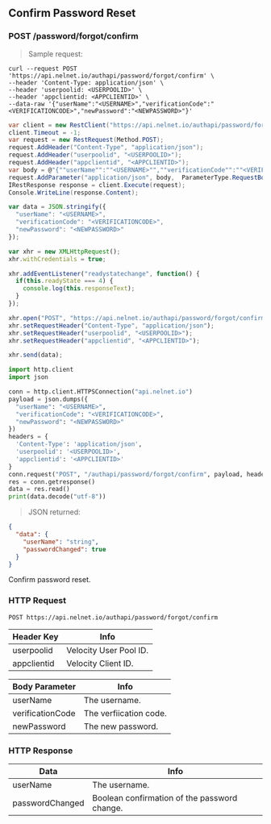 <!--You can make edits and remove comments if desired, but be sure to check your work as some formatting changes in this source file can affect how the end product builds. -->
<!--Endpoint introduction -->
## Confirm Password Reset

### POST /password/forgot/confirm

<!-- RIGHT: code samples -->

> Sample request:

```shell
curl --request POST 'https://api.nelnet.io/authapi/password/forgot/confirm' \
--header 'Content-Type: application/json' \
--header 'userpoolid: <USERPOOLID>' \
--header 'appclientid: <APPCLIENTID>' \
--data-raw '{"userName":"<USERNAME>","verificationCode":"<VERIFICATIONCODE>","newPassword":"<NEWPASSWORD>"}'
```

```csharp
var client = new RestClient("https://api.nelnet.io/authapi/password/forgot/confirm");
client.Timeout = -1;
var request = new RestRequest(Method.POST);
request.AddHeader("Content-Type", "application/json");
request.AddHeader("userpoolid", "<USERPOOLID>");
request.AddHeader("appclientid", "<APPCLIENTID>");
var body = @"{""userName"":""<USERNAME>"",""verificationCode"":""<VERIFICATIONCODE>"",""newPassword"":""<NEWPASSWORD>""}";
request.AddParameter("application/json", body,  ParameterType.RequestBody);
IRestResponse response = client.Execute(request);
Console.WriteLine(response.Content);
```

```javascript
var data = JSON.stringify({
  "userName": "<USERNAME>",
  "verificationCode": "<VERIFICATIONCODE>",
  "newPassword": "<NEWPASSWORD>"
});

var xhr = new XMLHttpRequest();
xhr.withCredentials = true;

xhr.addEventListener("readystatechange", function() {
  if(this.readyState === 4) {
    console.log(this.responseText);
  }
});

xhr.open("POST", "https://api.nelnet.io/authapi/password/forgot/confirm");
xhr.setRequestHeader("Content-Type", "application/json");
xhr.setRequestHeader("userpoolid", "<USERPOOLID>");
xhr.setRequestHeader("appclientid", "<APPCLIENTID>");

xhr.send(data);
```

```python
import http.client
import json

conn = http.client.HTTPSConnection("api.nelnet.io")
payload = json.dumps({
  "userName": "<USERNAME>",
  "verificationCode": "<VERIFICATIONCODE>",
  "newPassword": "<NEWPASSWORD>"
})
headers = {
  'Content-Type': 'application/json',
  'userpoolid': '<USERPOOLID>',
  'appclientid': '<APPCLIENTID>'
}
conn.request("POST", "/authapi/password/forgot/confirm", payload, headers)
res = conn.getresponse()
data = res.read()
print(data.decode("utf-8"))
```

> JSON returned:

```json
{
  "data": {
    "userName": "string",
    "passwordChanged": true
  }
}
```

<!-- LEFT: documentation -->

Confirm password reset.

<!-- Use <aside class="notice"></aside> to add notices if needed -->

### HTTP Request

`POST https://api.nelnet.io/authapi/password/forgot/confirm`

Header Key | Info
---------- | -------
userpoolid | Velocity User Pool ID.
appclientid | Velocity Client ID.

Body Parameter | Info
---------- | -------
userName | The username.
verificationCode | The verfiication code.
newPassword | The new password.

### HTTP Response

Data | Info
---------- | -------
userName | The username.
passwordChanged | Boolean confirmation of the password change.
